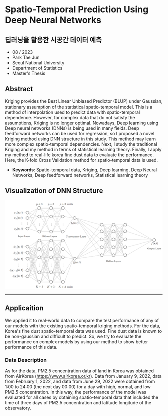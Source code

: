 # Spatio-Temporal Prediction Using Deep Neural Networks
## 딥러닝을 활용한 시공간 데이터 예측


- 08 / 2023
- Park Tae Jun
- Seoul National University
- Department of Statistics
- Master's Thesis


## Abstract
Kriging provides the Best Linear Unbiased Predictor (BLUP) under Gaussian, stationary assumption of the statistical spatio-temporal model. This is a method of interpolation used to predict data with spatio-temporal dependence. However, for complex data that do not satisfy the assumptions, Kriging is no longer optimal. Nowadays, Deep learning using Deep neural networks (DNNs) is being used in many fields. Deep feedforward networks can be used for regression, so I proposed a novel Kriging method using DNN structure in this study. This method may learn more complex spatio-temporal dependencies. Next, I study the traditional Kriging and my method in terms of statistical learning theory. Finally, I apply my method to real-life korea fine dust data to evaluate the performance. Here, the K-fold Cross Validation method for spatio-temporal data is used.

- **Keywords**: Spatio-temporal data, Kriging, Deep learning, Deep Neural Networks, Deep feedforward networks, Statistical learning theory

## Visualization of DNN Structure
![STDNNK](./img/STDNNK.png)

---

## Applicaition
We applied it to real-world data to compare the test performance of any of our models with the existing spatio-temporal kriging methods. For the data, Korea's fine dust spatio-temporal data was used. Fine dust data is known to be non-gaussian and difficult to predict. So, we try to evaluate the performance on complex models by using our method to show better performance of this data. 

### Data Description

As for the data, PM2.5 concentration data of land in Korea was obtained from AirKorea (https://www.airkorea.or.kr). Data from January 9, 2022, data from February 1, 2022, and data from June 29, 2022 were obtained from 1:00 to 24:00 (the next day 00:00) for a day with high, normal, and low  PM2.5 concentration. In this way, the performance of the model was evaluated for all cases by obtaining spatio-temporal data that included the time of three days of PM2.5 concentration and latitude longitude of the observatory. 







